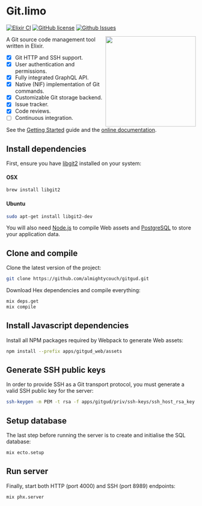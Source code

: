# Git.limo

[![Elixir CI](https://github.com/almightycouch/gitgud/workflows/Elixir%20CI/badge.svg)](https://github.com/almightycouch/gitgud/actions?query=workflow%3A%22Elixir+CI%22)
[![GitHub license](https://img.shields.io/badge/license-MIT-blue.svg)](https://raw.githubusercontent.com/almightycouch/gitgud/master/LICENSE)
[![Github Issues](https://img.shields.io/github/issues/almightycouch/gitgud.svg)](http://github.com/almightycouch/gitgud/issues)

<img src="https://raw.githubusercontent.com/almightycouch/gitgud/master/apps/gitgud_web/assets/static/images/logo.svg?sanitize=true" align="right" width="240" height="240">

A Git source code management tool written in Elixir.

* [x] Git HTTP and SSH support.
* [x] User authentication and permissions.
* [x] Fully integrated GraphQL API.
* [x] Native (NIF) implementation of Git commands.
* [x] Customizable Git storage backend.
* [x] Issue tracker.
* [x] Code reviews.
* [ ] Continuous integration.

See the [Getting Started](http://almightycouch.com/gitgud/docs/getting-started.html) guide and the [online documentation](http://almightycouch.com/gitgud/docs).

## Install dependencies

First, ensure you have [libgit2](https://libgit2.github.com) installed on your system:

#### OSX
```bash
brew install libgit2
```

#### Ubuntu
```bash
sudo apt-get install libgit2-dev
```

You will also need [Node.js](https://nodejs.org/en/) to compile Web assets and [PostgreSQL](https://www.postgresql.org) to store your application data.

## Clone and compile

Clone the latest version of the project:

```bash
git clone https://github.com/almightycouch/gitgud.git
```

Download Hex dependencies and compile everything:

```bash
mix deps.get
mix compile
```

## Install Javascript dependencies

Install all NPM packages required by Webpack to generate Web assets:

```bash
npm install --prefix apps/gitgud_web/assets
```

## Generate SSH public keys

In order to provide SSH as a Git transport protocol, you must generate a valid SSH public key for the server:

```bash
ssh-keygen -m PEM -t rsa -f apps/gitgud/priv/ssh-keys/ssh_host_rsa_key
```

## Setup database

The last step before running the server is to create and initialise the SQL database:

```bash
mix ecto.setup
```

## Run server

Finally, start both HTTP (port 4000) and SSH (port 8989) endpoints:

```bash
mix phx.server
```
